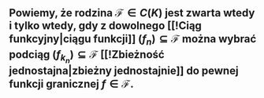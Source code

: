 ## Powiemy, że **rodzina $\mathcal{F} \in{}C(K)$ jest zwarta** wtedy i tylko wtedy, gdy z dowolnego [[!Ciąg funkcyjny|ciągu funkcji]] $(f_n)\subseteq\mathcal{F}$ można wybrać podciąg $(f_{k_n})\subseteq\mathcal{F}$ [[!Zbieżność jednostajna|zbieżny jednostajnie]] do pewnej  funkcji granicznej $f\in\mathcal{F}$.
